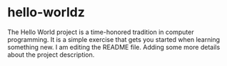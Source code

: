 # hello-worldz
The Hello World project is a time-honored tradition in computer programming. It is a simple exercise that gets you started when learning something new.
I am editing the README file. Adding some more details about the project description.
